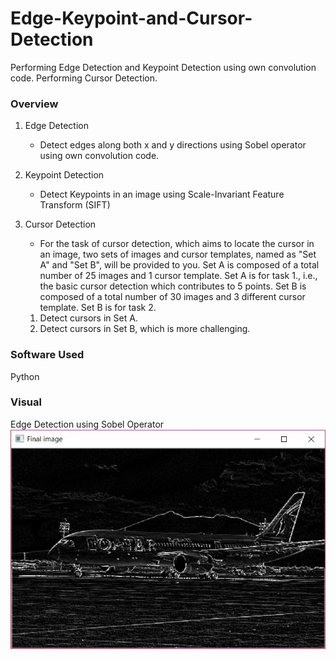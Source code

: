 # Edge-Keypoint-and-Cursor-Detection
Performing Edge Detection and Keypoint Detection using own convolution code. Performing Cursor Detection.

### Overview
1. Edge Detection
   * Detect edges along both x and y directions using Sobel operator using own convolution code.
   
2. Keypoint Detection
   * Detect Keypoints in an image using Scale-Invariant Feature Transform (SIFT)
   
3. Cursor Detection
   * For the task of cursor detection, which aims to locate the cursor in an image, two sets of images and cursor templates, named as "Set A" and "Set B", will be provided to you. Set A is composed of a total number of 25 images and 1 cursor template. Set A is for task 1., i.e., the basic cursor detection which contributes to 5 points. Set B is composed of a total number of 30 images and 3 different cursor template. Set B is for task 2.
   1. Detect cursors in Set A.
   2. Detect cursors in Set B, which is more challenging.
   
### Software Used
Python

### Visual
Edge Detection using Sobel Operator
![Edge Detection](https://github.com/disha-mehra/Edge-Keypoint-and-Cursor-Detection/blob/master/Task_1_images/final_image_edge_detected.JPG)
